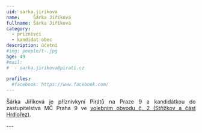 ```yaml
---
uid: sarka.jirikova
name:     Šárka Jiříková
fullname: Šárka Jiříková
category:
  - priznivci
  - kandidat-obec
description: účetní
#img: people/t-.jpg
age: 49
#mail:
#  - sarka.jirikova@pirati.cz
 
profiles:
  #facebook: https://www.facebook.com/
---
```

<p style='text-align: justify;'>
Šárka Jiříková je příznivkyní Pirátů na Praze 9 a kandidátkou do zastupitelstva MČ Praha 9 ve <a href="/komunalni-volby-2018/strizkov/" target="_self"><u>volebním obvodu č. 2 (Střížkov a část Hrdlořez)</u></a>.
</p>
---